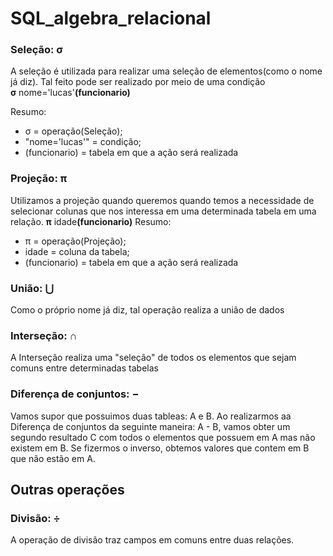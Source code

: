 # SQL_algebra_relacional


### Seleção: σ
A seleção é utilizada para realizar uma seleção de elementos(como o nome já diz). Tal feito pode ser realizado por meio de uma condição<br>
<b>σ</b> nome='lucas'<b>(funcionario)</b>

Resumo:
- σ = operação(Seleção);
- "nome='lucas'" = condição;
- (funcionario) = tabela em que a ação será realizada
### Projeção: π
Utilizamos a projeção quando queremos quando temos a necessidade de selecionar colunas que nos interessa em uma determinada tabela em uma relação.
<b>π</b> idade<b>(funcionario)</b>
Resumo:
- π = operação(Projeção);
- idade = coluna da tabela;
- (funcionario) = tabela em que a ação será realizada

### União: ⋃
Como o próprio nome já diz, tal operação realiza a união de dados

### Interseção: ∩
A Interseção realiza uma "seleção" de todos os elementos que sejam comuns entre determinadas tabelas

### Diferença de conjuntos: −
Vamos supor que possuimos duas tableas: A e B. Ao realizarmos aa Diferença de conjuntos da seguinte maneira: A - B, vamos obter um segundo resultado C com todos o elementos que possuem em A mas não existem em B. Se fizermos o inverso, obtemos valores que contem em B que não estão em A.


## Outras operações

### Divisão: ÷
A operação de divisão traz campos em comuns entre duas relações.
